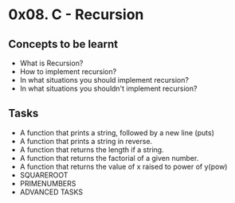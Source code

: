 # 0x08. C - Recursion

## Concepts to be learnt

- What is Recursion?
- How to implement recursion?
- In what situations you should implement recursion?
- In what situations you shouldn't implement recursion?

## Tasks

- A function that prints a string, followed by a new line (puts)
- A function that prints a string in reverse.
- A function that returns the length if a string.
- A function that returns the factorial of a given number.
- A function that returns the value of x raised to power of y(pow)
- SQUAREROOT
- PRIMENUMBERS
- ADVANCED TASKS
